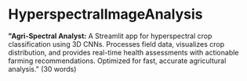 # HyperspectralImageAnalysis
**"Agri-Spectral Analyst:** A Streamlit app for hyperspectral crop classification using 3D CNNs. Processes field data, visualizes crop distribution, and provides real-time health assessments with actionable farming recommendations. Optimized for fast, accurate agricultural analysis." (30 words)
